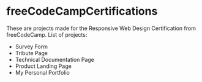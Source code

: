 # freeCodeCampCertifications

These are projects made for the Responsive Web Design Certification from freeCodeCamp.
List of projects:
* Survey Form
* Tribute Page
* Technical Documentation Page
* Product Landing Page
* My Personal Portfolio

